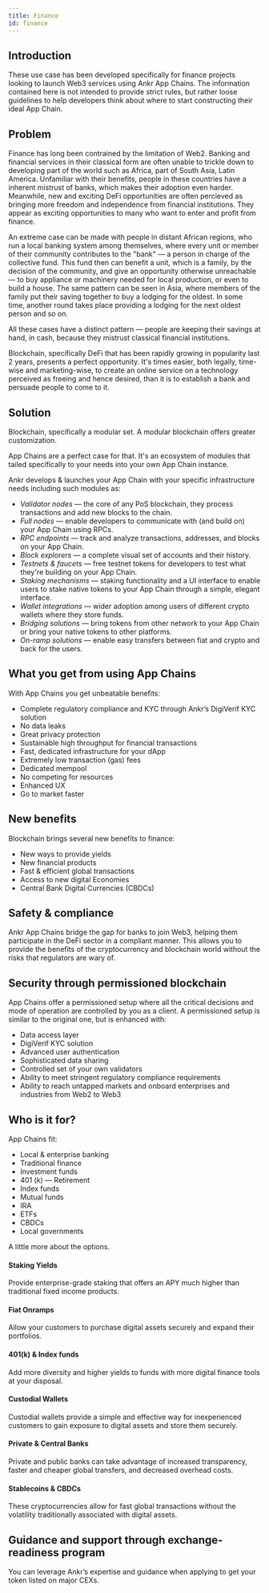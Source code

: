 ```yaml
---
title: Finance
id: finance
---
```


## Introduction
These use case has been developed specifically for finance projects looking to launch Web3 services using Ankr App Chains. 
The information contained here is not intended to provide strict rules, but rather loose guidelines to help developers think about where to start constructing their ideal App Chain.

## Problem
Finance has long been contrained by the limitation of Web2. Banking and financial services in their classical form are often unable to trickle down to developing part of the world such as Africa, part of South Asia, Latin America.
Unfamiliar with their benefits, people in these countries have a inherent mistrust of banks, which makes their adoption even harder.
Meanwhile, new and exciting DeFi opportunities are often percieved as bringing more freedom and independence from financial institutions. They appear as exciting opportunities to many who want to enter and profit from finance.

An extreme case can be made with people in distant African regions, who run a local banking system among themselves, where every unit or member of their community contributes to the "bank" — a person in charge of the collective fund.
This fund then can benefit a unit, which is a family, by the decision of the community, and give an opportunity otherwise unreachable — to buy appliance or machinery needed for local production, or even to build a house.
The same pattern can be seen in Asia, where members of the family put their saving together to buy a lodging for the oldest. In some time, another round takes place providing a lodging for the next oldest person and so on.

All these cases have a distinct pattern — people are keeping their savings at hand, in cash, because they mistrust classical financial institutions.

Blockchain, specifically DeFi that has been rapidly growing in popularity last 2 years, presents a perfect opportunity. It's times easier, both legally, time-wise and marketing-wise, to create an online service on a technology perceived as freeing and hence desired, than it is to establish a bank and persuade people to come to it.

## Solution 
Blockchain, specifically a modular set. A modular blockchain offers greater customization.

App Chains are a perfect case for that. It's an ecosystem of modules that tailed specifically to your needs into your own App Chain instance.

Ankr develops & launches your App Chain with your specific infrastructure needs including such modules as: 
* _Validator nodes_ — the core of any PoS blockchain, they process transactions and add new blocks to the chain. 
* _Full nodes_ — enable developers to communicate with (and build on) your App Chain using RPCs.
* _RPC endpoints_ — track and analyze transactions, addresses, and blocks on your App Chain.
* _Block explorers_ — a complete visual set of accounts and their history.
* _Testnets & faucets_ — free testnet tokens for developers to test what they're building on your App Chain.
* _Staking mechanisms_ — staking functionality and a UI interface to enable users to stake native tokens to your App Chain through a simple, elegant interface.
* _Wallet integrations_ — wider adoption among users of different crypto wallets where they store funds.
* _Bridging solutions_ — bring tokens from other network to your App Chain or bring your native tokens to other platforms.
* _On-ramp solutions_ — enable easy transfers between fiat and crypto and back for the users.

## What you get from using App Chains
With App Chains you get unbeatable benefits: 
* Complete regulatory compliance and KYC through Ankr’s DigiVerif KYC solution
* No data leaks
* Great privacy protection
* Sustainable high throughput for financial transactions 
* Fast, dedicated infrastructure for your dApp
* Extremely low transaction (gas) fees
* Dedicated mempool
* No competing for resources
* Enhanced UX
* Go to market faster

## New benefits
Blockchain brings several new benefits to finance:
* New ways to provide yields 
* New financial products 
* Fast & efficient global transactions
* Access to new digital Economies 
* Central Bank Digital Currencies (CBDCs)

## Safety & compliance
Ankr App Chains bridge the gap for banks to join Web3, helping them participate in the DeFi sector in a compliant manner. This allows you to provide the benefits of the cryptocurrency and blockchain world without the risks that regulators are wary of.

## Security through permissioned blockchain
App Chains offer a permissioned setup where all the critical decisions and mode of operation are controlled by you as a client.
A permissioned setup is similar to the original one, but is enhanced with:
* Data access layer
* DigiVerif KYC solution
* Advanced user authentication
* Sophisticated data sharing
* Controlled set of your own validators 
* Ability to meet stringent regulatory compliance requirements
* Ability to reach untapped markets and onboard enterprises and industries from Web2 to Web3

## Who is it for?
App Chains fit: 
* Local & enterprise banking 
* Traditional finance
* Investment funds
* 401 (k) — Retirement
* Index funds
* Mutual funds
* IRA
* ETFs
* CBDCs
* Local governments

A little more about the options.

#### Staking Yields
Provide enterprise-grade staking that offers an APY much higher than traditional fixed income products.

#### Fiat Onramps
Allow your customers to purchase digital assets securely and expand their portfolios.

#### 401(k) & Index funds
Add more diversity and higher yields to funds with more digital finance tools at your disposal.

#### Custodial Wallets
Custodial wallets provide a simple and effective way for inexperienced customers to gain exposure to digital assets and store them securely.

#### Private & Central Banks 
Private and public banks can take advantage of increased transparency, faster and cheaper global transfers, and decreased overhead costs.

#### Stablecoins & CBDCs
These cryptocurrencies allow for fast global transactions without the volatility traditionally associated with digital assets.

## Guidance and support through exchange-readiness program
You can leverage Ankr’s expertise and guidance when applying to get your token listed on major CEXs.









